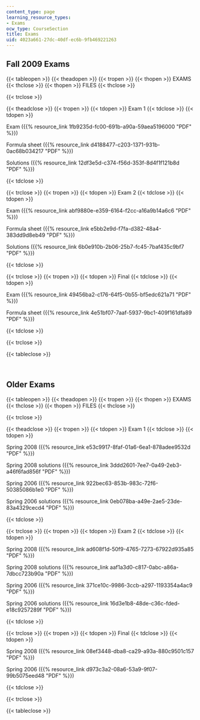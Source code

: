 ```yaml
---
content_type: page
learning_resource_types:
- Exams
ocw_type: CourseSection
title: Exams
uid: 4023a661-27dc-40df-ec6b-9fb469221263
---
```


Fall 2009 Exams
---------------

{{< tableopen >}}
{{< theadopen >}}
{{< tropen >}}
{{< thopen >}}
EXAMS
{{< thclose >}}
{{< thopen >}}
FILES
{{< thclose >}}

{{< trclose >}}

{{< theadclose >}}
{{< tropen >}}
{{< tdopen >}}
Exam 1
{{< tdclose >}}
{{< tdopen >}}


Exam ({{% resource_link 1fb9235d-fc00-691b-a90a-59aea5196000 "PDF" %}})

Formula sheet ({{% resource_link d4188477-c203-1371-931b-0ac68b034217 "PDF" %}})

Solutions ({{% resource_link 12df3e5d-c374-f56d-353f-8d4f1f121b8d "PDF" %}})


{{< tdclose >}}

{{< trclose >}}
{{< tropen >}}
{{< tdopen >}}
Exam 2
{{< tdclose >}}
{{< tdopen >}}


Exam ({{% resource_link abf9880e-e359-6164-f2cc-a16a9b14a6c6 "PDF" %}})

Formula sheet ({{% resource_link e5bb2e9d-f7fa-d382-48a4-383dd9d8eb49 "PDF" %}})

Solutions ({{% resource_link 6b0e910b-2b06-25b7-fc45-7baf435c9bf7 "PDF" %}})


{{< tdclose >}}

{{< trclose >}}
{{< tropen >}}
{{< tdopen >}}
Final
{{< tdclose >}}
{{< tdopen >}}


Exam ({{% resource_link 49456ba2-c176-64f5-0b55-bf5edc621a71 "PDF" %}})

Formula sheet ({{% resource_link 4e51bf07-7aaf-5937-9bc1-409f161dfa89 "PDF" %}})


{{< tdclose >}}

{{< trclose >}}

{{< tableclose >}}

  
 

Older Exams
-----------

{{< tableopen >}}
{{< theadopen >}}
{{< tropen >}}
{{< thopen >}}
EXAMS
{{< thclose >}}
{{< thopen >}}
FILES
{{< thclose >}}

{{< trclose >}}

{{< theadclose >}}
{{< tropen >}}
{{< tdopen >}}
Exam 1
{{< tdclose >}}
{{< tdopen >}}


Spring 2008 ({{% resource_link e53c9917-8faf-01a6-6ea1-878adee9532d "PDF" %}})

Spring 2008 solutions ({{% resource_link 3ddd2601-7ee7-0a49-2eb3-a46f6fad856f "PDF" %}})

Spring 2006 ({{% resource_link 922bec63-853b-983c-72f6-50385086b1e0 "PDF" %}})

Spring 2006 solutions ({{% resource_link 0eb078ba-a49e-2ae5-23de-83a4329cecd4 "PDF" %}})


{{< tdclose >}}

{{< trclose >}}
{{< tropen >}}
{{< tdopen >}}
Exam 2
{{< tdclose >}}
{{< tdopen >}}


Spring 2008 ({{% resource_link ad608f1d-50f9-4765-7273-67922d935a85 "PDF" %}})

Spring 2008 solutions ({{% resource_link aaf1a3d0-c817-0abc-a86a-7dbcc723b90a "PDF" %}})

Spring 2006 ({{% resource_link 371ce10c-9986-3ccb-a297-1193354a4ac9 "PDF" %}})

Spring 2006 solutions ({{% resource_link 16d3e1b8-48de-c36c-fded-e18c9257289f "PDF" %}})


{{< tdclose >}}

{{< trclose >}}
{{< tropen >}}
{{< tdopen >}}
Final
{{< tdclose >}}
{{< tdopen >}}


Spring 2008 ({{% resource_link 08ef3448-dba8-ca29-a93a-880c9501c157 "PDF" %}})

Spring 2006 ({{% resource_link d973c3a2-08a6-53a9-9f07-99b5075eed48 "PDF" %}})


{{< tdclose >}}

{{< trclose >}}

{{< tableclose >}}